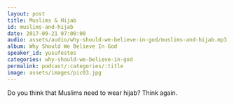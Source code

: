 ```yaml
---
layout: post
title: Muslims & Hijab 
id: muslims-and-hijab
date: 2017-09-21 07:00:00
audio: assets/audio/why-should-we-believe-in-god/muslims-and-hijab.mp3
album: Why Should We Believe In God
speaker_id: yusufestes 
categories: why-should-we-believe-in-god
permalink: podcast/:categories/:title
image: assets/images/pic03.jpg
---
```


Do you think that Muslims need to wear hijab? Think again.
